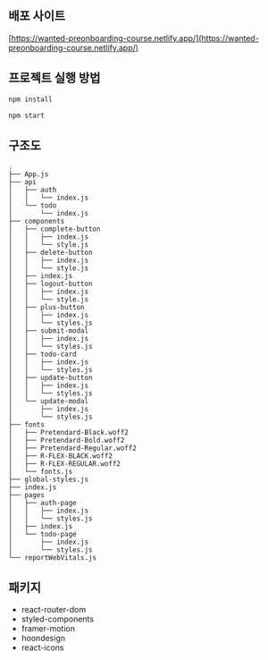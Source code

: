 ## 배포 사이트

[https://wanted-preonboarding-course.netlify.app/](https://wanted-preonboarding-course.netlify.app/)

## 프로젝트 실행 방법

```bash
npm install

npm start
```

## 구조도

```
.
├── App.js
├── api
│   ├── auth
│   │   └── index.js
│   └── todo
│       └── index.js
├── components
│   ├── complete-button
│   │   ├── index.js
│   │   └── style.js
│   ├── delete-button
│   │   ├── index.js
│   │   └── style.js
│   ├── index.js
│   ├── logout-button
│   │   ├── index.js
│   │   └── style.js
│   ├── plus-button
│   │   ├── index.js
│   │   └── styles.js
│   ├── submit-modal
│   │   ├── index.js
│   │   └── styles.js
│   ├── todo-card
│   │   ├── index.js
│   │   └── styles.js
│   ├── update-button
│   │   ├── index.js
│   │   └── styles.js
│   └── update-modal
│       ├── index.js
│       └── styles.js
├── fonts
│   ├── Pretendard-Black.woff2
│   ├── Pretendard-Bold.woff2
│   ├── Pretendard-Regular.woff2
│   ├── R-FLEX-BLACK.woff2
│   ├── R-FLEX-REGULAR.woff2
│   └── fonts.js
├── global-styles.js
├── index.js
├── pages
│   ├── auth-page
│   │   ├── index.js
│   │   └── styles.js
│   ├── index.js
│   └── todo-page
│       ├── index.js
│       └── styles.js
└── reportWebVitals.js
```

## 패키지

- react-router-dom
- styled-components
- framer-motion
- hoondesign
- react-icons
